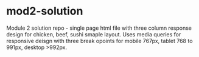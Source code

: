 # mod2-solution

Module 2 solution repo - single page html file with three column response design for chicken, beef, sushi smaple layout.
Uses media queries for responsive deisgn with three break opoints for mobile 767px, tablet 768 to 991px, desktop >992px.
